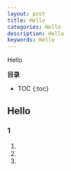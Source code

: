 ```yaml
---
layout: post
title: Hello
categories: Hello
description: Hello
keywords: Hello
---
```


Hello

**目录**

* TOC
{:toc}

## Hello

### 1

1. 

2. 

3. 

#
